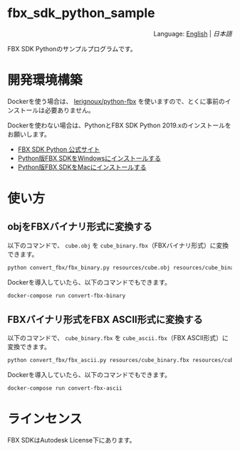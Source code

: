 # fbx_sdk_python_sample
<div style="text-align:right">Language: <a href="README.md">English</a> | <i>日本語</i></div>

FBX SDK Pythonのサンプルプログラムです。



# 開発環境構築

Dockerを使う場合は、 [lerignoux/python-fbx](https://hub.docker.com/r/lerignoux/python-fbx) を使いますので、とくに事前のインストールは必要ありません。

Dockerを使わない場合は、PythonとFBX SDK Python 2019.xのインストールをお願いします。

- [FBX SDK Python 公式サイト](http://help.autodesk.com/view/FBX/2019/ENU/?guid=FBX_Developer_Help_scripting_with_python_fbx_installing_python_fbx_html)
- [Python版FBX SDKをWindowsにインストールする](https://qiita.com/segur/items/5d0dff790e784760a547)
- [Python版FBX SDKをMacにインストールする](https://qiita.com/segur/items/e09d464b5e2ff0c8725e)



# 使い方

## objをFBXバイナリ形式に変換する

以下のコマンドで、 `cube.obj` を `cube_binary.fbx`（FBXバイナリ形式）に変換できます。

```bash
python convert_fbx/fbx_binary.py resources/cube.obj resources/cube_binary.fbx
```

Dockerを導入していたら、以下のコマンドでもできます。

```bash
docker-compose run convert-fbx-binary
```



## FBXバイナリ形式をFBX ASCII形式に変換する

以下のコマンドで、 `cube_binary.fbx` を `cube_ascii.fbx`（FBX ASCII形式）に変換できます。

```bash
python convert_fbx/fbx_ascii.py resources/cube_binary.fbx resources/cube_ascii.fbx
```

Dockerを導入していたら、以下のコマンドでもできます。

```bash
docker-compose run convert-fbx-ascii
```



# ラインセンス
FBX SDKはAutodesk License下にあります。
